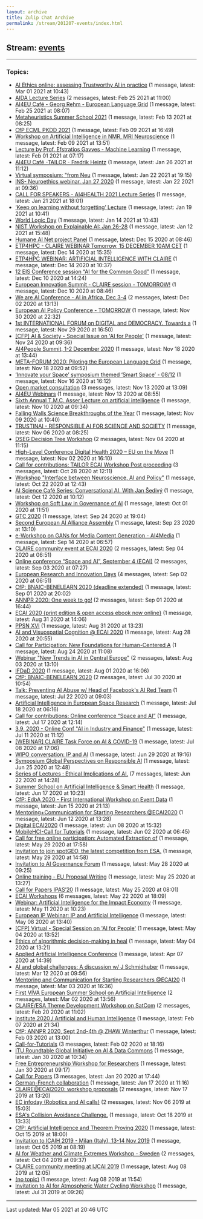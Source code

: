 ```yaml
---
layout: archive
title: Zulip Chat Archive
permalink: /stream/201207-events/index.html
---
```


## Stream: [events](https://claire4ai.github.io/archive/stream/201207-events/index.html)
---

### Topics:

* [AI Ethics online: assessing Trustworthy AI in practice](topic/AI.20Ethics.20online.3A.20assessing.20Trustworthy.20AI.20in.20practice.html) (1 message, latest: Mar 01 2021 at 10:43)
* [AIDA Lecture Series](topic/AIDA.20Lecture.20Series.html) (2 messages, latest: Feb 25 2021 at 11:00)
* [AI4EU Café - Georg Rehm - European Language Grid](topic/AI4EU.20Caf.C3.A9.20-.20Georg.20Rehm.20-.20European.20Language.20Grid.html) (1 message, latest: Feb 25 2021 at 08:07)
* [Metaheuristics Summer School 2021](topic/Metaheuristics.20Summer.20School.202021.html) (1 message, latest: Feb 13 2021 at 08:25)
* [CfP ECML PKDD 2021](topic/CfP.20ECML.20PKDD.202021.html) (1 message, latest: Feb 09 2021 at 16:49)
* [Workshop on Artificial Intelligence in NMR, MRI Neuroscience](topic/Workshop.20on.20Artificial.20Intelligence.20in.20NMR.2C.20MRI.20Neuroscience.html) (1 message, latest: Feb 09 2021 at 13:51)
* [Lecture by Prof. Efstratios Gavves - Machine Learning](topic/Lecture.20by.20Prof.2E.20Efstratios.20Gavves.20-.20Machine.20Learning.html) (1 message, latest: Feb 01 2021 at 07:17)
* [AI4EU Café -TAILOR - Fredrik Heintz](topic/AI4EU.20Caf.C3.A9.20-TAILOR.20-.20Fredrik.20Heintz.html) (1 message, latest: Jan 26 2021 at 11:12)
* [Virtual symposium: "from Neu](topic/Virtual.20symposium.3A.20.22from.20Neu.html) (1 message, latest: Jan 22 2021 at 19:15)
* [INS- Neuroethics webinar. Jan 27 2020](topic/INS-.20Neuroethics.20webinar.2E.20Jan.2027.202020.html) (1 message, latest: Jan 22 2021 at 09:36)
* [CALL FOR SPEAKERS  -  AI4HEALTH 2021 Lecture Series](topic/CALL.20FOR.20SPEAKERS.20.20-.20.20AI4HEALTH.202021.20Lecture.20Series.html) (1 message, latest: Jan 21 2021 at 18:01)
* [‘Keep on learning without forgetting’ Lecture](topic/.E2.80.98Keep.20on.20learning.20without.20forgetting.E2.80.99.20Lecture.html) (1 message, latest: Jan 19 2021 at 10:41)
* [World Logic Day](topic/World.20Logic.20Day.html) (1 message, latest: Jan 14 2021 at 10:43)
* [NIST Workshop on Explainable AI: Jan 26-28](topic/NIST.20Workshop.20on.20Explainable.20AI.3A.20Jan.2026-28.html) (1 message, latest: Jan 12 2021 at 15:48)
* [Humane AI Net project Panel](topic/Humane.20AI.20Net.20project.20Panel.html) (1 message, latest: Dec 15 2020 at 08:46)
* [ETP4HPC - CLAIRE WEBINAR  Tomorrow, 15 DECEMBER 10AM CET](topic/ETP4HPC.20-.20CLAIRE.20WEBINAR.20.20Tomorrow.2C.2015.20DECEMBER.2010AM.20CET.html) (1 message, latest: Dec 14 2020 at 15:35)
* [ETP4HPC WEBINAR: ARTIFICIAL INTELLIGENCE WITH CLAIRE](topic/ETP4HPC.20WEBINAR.3A.20ARTIFICIAL.20INTELLIGENCE.20WITH.20CLAIRE.html) (1 message, latest: Dec 14 2020 at 10:37)
* [12 EIS Conference session “AI for the Common Good”](topic/12.20EIS.20Conference.20session.20.E2.80.9CAI.20for.20the.20Common.20Good.E2.80.9D.html) (1 message, latest: Dec 10 2020 at 14:24)
* [European Innovation Summit  - CLAIRE session - TOMORROW!](topic/European.20Innovation.20Summit.20.20-.20CLAIRE.20session.20-.20TOMORROW!.html) (1 message, latest: Dec 10 2020 at 08:46)
* [We are AI Conference - AI in Africa, Dec 3-4](topic/We.20are.20AI.20Conference.20-.20AI.20in.20Africa.2C.20Dec.203-4.html) (2 messages, latest: Dec 02 2020 at 13:13)
* [European AI Policy Conference - TOMORROW](topic/European.20AI.20Policy.20Conference.20-.20TOMORROW.html) (1 message, latest: Nov 30 2020 at 22:32)
* [1st INTERNATIONAL FORUM on DIGITAL and DEMOCRACY. Towards a](topic/1st.20INTERNATIONAL.20FORUM.20on.20DIGITAL.20and.20DEMOCRACY.2E.20Towards.20a.html) (1 message, latest: Nov 29 2020 at 16:50)
* [\[CFP\] AI & Society - Special Issue on 'AI for People'](topic/.5BCFP.5D.20AI.20.26.20Society.20-.20Special.20Issue.20on.20'AI.20for.20People'.html) (1 message, latest: Nov 24 2020 at 09:36)
* [AI4People Summit, 1-2 December 2020](topic/AI4People.20Summit.2C.201-2.20December.202020.html) (1 message, latest: Nov 18 2020 at 13:44)
* [META-FORUM 2020: Piloting the European Language Grid](topic/META-FORUM.202020.3A.20Piloting.20the.20European.20Language.20Grid.html) (1 message, latest: Nov 18 2020 at 09:52)
* [‘Innovate your Space’ symposium themed ‘Smart Space’ - 08/12](topic/.E2.80.98Innovate.20your.20Space.E2.80.99.20symposium.20themed.20.E2.80.98Smart.20Space.E2.80.99.20-.2008.2F12.html) (1 message, latest: Nov 16 2020 at 16:12)
* [Open market consultation](topic/Open.20market.20consultation.html) (3 messages, latest: Nov 13 2020 at 13:09)
* [AI4EU Webinars](topic/AI4EU.20Webinars.html) (1 message, latest: Nov 13 2020 at 08:55)
* [Sixth Annual T.M.C. Asser Lecture on artificial intelligence](topic/Sixth.20Annual.20T.2EM.2EC.2E.20Asser.20Lecture.20on.20artificial.20intelligence.html) (1 message, latest: Nov 10 2020 at 09:34)
* [Falling Walls Science Breakthroughs of the Year](topic/Falling.20Walls.20Science.20Breakthroughs.20of.20the.20Year.html) (1 message, latest: Nov 09 2020 at 10:40)
* [TRUSTINAI - RESPONSIBLE AI FOR SCIENCE AND SOCIETY](topic/TRUSTINAI.20-.20RESPONSIBLE.20AI.20FOR.20SCIENCE.20AND.20SOCIETY.html) (1 message, latest: Nov 06 2020 at 08:25)
* [DSEG Decision Tree Workshop](topic/DSEG.20Decision.20Tree.20Workshop.html) (2 messages, latest: Nov 04 2020 at 11:15)
* [High-Level Conference Digital Health 2020 – EU on the Move](topic/High-Level.20Conference.20Digital.20Health.202020.20.E2.80.93.20EU.20on.20the.20Move.html) (1 message, latest: Nov 02 2020 at 16:10)
* [Call for contributions: TAILOR ECAI Workshop Post proceeding](topic/Call.20for.20contributions.3A.20TAILOR.20ECAI.20Workshop.20Post.20proceeding.html) (3 messages, latest: Oct 28 2020 at 12:11)
* [Workshop "Interface between  Neuroscience, AI and Policy"](topic/Workshop.20.22Interface.20between.20.20Neuroscience.2C.20AI.20and.20Policy.22.html) (1 message, latest: Oct 22 2020 at 12:43)
* [AI Science Café Series: Conversational AI. With Jan Šedivý](topic/AI.20Science.20Caf.C3.A9.20Series.3A.20Conversational.20AI.2E.20With.20Jan.20.C5.A0ediv.C3.BD.html) (1 message, latest: Oct 12 2020 at 10:12)
* [Workshop on Soft Law in Governance of AI](topic/Workshop.20on.20Soft.20Law.20in.20Governance.20of.20AI.html) (1 message, latest: Oct 01 2020 at 11:51)
* [GTC 2020](topic/GTC.202020.html) (1 message, latest: Sep 24 2020 at 19:04)
* [Second European AI Alliance Assembly](topic/Second.20European.20AI.20Alliance.20Assembly.html) (1 message, latest: Sep 23 2020 at 13:10)
* [e-Workshop on GANs for Media Content Generation - AI4Media](topic/e-Workshop.20on.20GANs.20for.20Media.20Content.20Generation.20-.20AI4Media.html) (1 message, latest: Sep 14 2020 at 06:57)
* [CLAIRE community event at ECAI 2020](topic/CLAIRE.20community.20event.20at.20ECAI.202020.html) (2 messages, latest: Sep 04 2020 at 06:51)
* [Online conference “Space and AI”, September 4 (ECAI)](topic/Online.20conference.20.E2.80.9CSpace.20and.20AI.E2.80.9D.2C.20September.204.20(ECAI).html) (2 messages, latest: Sep 03 2020 at 07:27)
* [European Research and Innovation Days](topic/European.20Research.20and.20Innovation.20Days.html) (4 messages, latest: Sep 02 2020 at 06:51)
* [CfP: BNAIC-BENELEARN 2020 (deadline extended)](topic/CfP.3A.20BNAIC-BENELEARN.202020.20(deadline.20extended).html) (1 message, latest: Sep 01 2020 at 20:02)
* [ANNPR 2020: One week to go!](topic/ANNPR.202020.3A.20One.20week.20to.20go!.html) (2 messages, latest: Sep 01 2020 at 16:44)
* [ECAI 2020 {print edition & open access ebook now online}](topic/ECAI.202020.20.7Bprint.20edition.20.26.20open.20access.20ebook.20now.20online.7D.html) (1 message, latest: Aug 31 2020 at 14:06)
* [PPSN XVI](topic/PPSN.20XVI.html) (1 message, latest: Aug 31 2020 at 13:23)
* [AI and Visuospatial Cognition @ ECAI 2020](topic/AI.20and.20Visuospatial.20Cognition.20.40.20ECAI.202020.html) (1 message, latest: Aug 28 2020 at 20:55)
* [Call for Participation: New Foundations for Human-Centered A](topic/Call.20for.20Participation.3A.20New.20Foundations.20for.20Human-Centered.20A.html) (1 message, latest: Aug 24 2020 at 11:08)
* [Webinar "New Trends in AI in Central Europe"](topic/Webinar.20.22New.20Trends.20in.20AI.20in.20Central.20Europe.22.html) (2 messages, latest: Aug 03 2020 at 13:10)
* [IFDaD 2020](topic/IFDaD.202020.html) (1 message, latest: Aug 01 2020 at 16:06)
* [CfP: BNAIC-BENELEARN 2020](topic/CfP.3A.20BNAIC-BENELEARN.202020.html) (2 messages, latest: Jul 30 2020 at 10:54)
* [Talk: Preventing AI Abuse w/ Head of Facebook's AI Red Team](topic/Talk.3A.20Preventing.20AI.20Abuse.20w.2F.20Head.20of.20Facebook's.20AI.20Red.20Team.html) (1 message, latest: Jul 22 2020 at 09:03)
* [Artificial Intelligence in European Space Research](topic/Artificial.20Intelligence.20in.20European.20Space.20Research.html) (1 message, latest: Jul 18 2020 at 06:16)
* [Call for contributions: Online conference “Space and AI”](topic/Call.20for.20contributions.3A.20Online.20conference.20.E2.80.9CSpace.20and.20AI.E2.80.9D.html) (1 message, latest: Jul 17 2020 at 12:14)
* [3.9. 2020  - Online Conf "AI in Industry and Finance"](topic/3.2E9.2E.202020.20.20-.20Online.20Conf.20.22AI.20in.20Industry.20and.20Finance.22.html) (1 message, latest: Jul 11 2020 at 11:12)
* [\[WEBINAR\] CLAIRE Task Force on AI & COVID-19](topic/.5BWEBINAR.5D.20CLAIRE.20Task.20Force.20on.20AI.20.26.20COVID-19.html) (1 message, latest: Jul 08 2020 at 17:06)
* [WIPO conversation: IP and AI](topic/WIPO.20conversation.3A.20IP.20and.20AI.html) (1 message, latest: Jun 29 2020 at 19:16)
* [Symposium Global Perspectives on Responsible AI](topic/Symposium.20Global.20Perspectives.20on.20Responsible.20AI.html) (1 message, latest: Jun 25 2020 at 12:48)
* [Series of Lectures : Ethical Implications of AI.](topic/Series.20of.20Lectures.20.3A.20Ethical.20Implications.20of.20AI.2E.html) (7 messages, latest: Jun 22 2020 at 14:28)
* [Summer School on Artificial Intelligence & Smart Health](topic/Summer.20School.20on.20Artificial.20Intelligence.20.26.20Smart.20Health.html) (1 message, latest: Jun 17 2020 at 10:23)
* [CfP: EdbA 2020 - First International Workshop on Event Data](topic/CfP.3A.20EdbA.202020.20-.20First.20International.20Workshop.20on.20Event.20Data.html) (1 message, latest: Jun 15 2020 at 21:13)
* [Mentoring+Communication for Starting Researchers @ECAI2020](topic/Mentoring.2BCommunication.20for.20Starting.20Researchers.20.40ECAI2020.html) (1 message, latest: Jun 12 2020 at 13:28)
* [Digital ECAI2020](topic/Digital.20ECAI2020.html) (1 message, latest: Jun 08 2020 at 15:32)
* [MobileHCI-Call for Tutorials](topic/MobileHCI-Call.20for.20Tutorials.html) (1 message, latest: Jun 02 2020 at 06:45)
* [Call for free online participation: Automated Extraction of](topic/Call.20for.20free.20online.20participation.3A.20Automated.20Extraction.20of.html) (1 message, latest: May 29 2020 at 17:58)
* [Invitation to join spotGEO, the latest competition from ESA.](topic/Invitation.20to.20join.20spotGEO.2C.20the.20latest.20competition.20from.20ESA.2E.html) (1 message, latest: May 29 2020 at 14:58)
* [Invitation to AI Governance Forum](topic/Invitation.20to.20AI.20Governance.20Forum.html) (1 message, latest: May 28 2020 at 09:25)
* [Online training - EU Proposal Writing](topic/Online.20training.20-.20EU.20Proposal.20Writing.html) (1 message, latest: May 25 2020 at 13:27)
* [Call for Papers IPAS’20](topic/Call.20for.20Papers.20IPAS.E2.80.9920.html) (1 message, latest: May 25 2020 at 08:01)
* [ECAI  Workshops](topic/ECAI.20.20Workshops.html) (6 messages, latest: May 22 2020 at 18:09)
* [Webinar: Artificial Intelligence for the Impact Economy](topic/Webinar.3A.20Artificial.20Intelligence.20for.20the.20Impact.20Economy.html) (1 message, latest: May 11 2020 at 10:23)
* [European IP  Webinar: IP and Artificial Intelligence](topic/European.20IP.20.20Webinar.3A.20IP.20and.20Artificial.20Intelligence.html) (1 message, latest: May 08 2020 at 13:40)
* [\[CFP\] Virtual - Special Session on  'AI for People'](topic/.5BCFP.5D.20Virtual.20-.20Special.20Session.20on.20.20'AI.20for.20People'.html) (1 message, latest: May 04 2020 at 13:52)
* [Ethics of algorithmic decision-making in heal](topic/Ethics.20of.20algorithmic.20decision-making.20in.20heal.html) (1 message, latest: May 04 2020 at 13:21)
* [Applied Artificial Intelligence Conference](topic/Applied.20Artificial.20Intelligence.20Conference.html) (1 message, latest: Apr 07 2020 at 14:39)
* [AI and global challenges: A discussion w/ J Schmidhuber](topic/AI.20and.20global.20challenges.3A.20A.20discussion.20w.2F.20J.20Schmidhuber.html) (1 message, latest: Mar 12 2020 at 09:56)
* [Mentoring and Communication for Starting Researchers @ECAI20](topic/Mentoring.20and.20Communication.20for.20Starting.20Researchers.20.40ECAI20.html) (1 message, latest: Mar 03 2020 at 16:36)
* [First VIVA European Summer School on Artificial Intelligence](topic/First.20VIVA.20European.20Summer.20School.20on.20Artificial.20Intelligence.html) (2 messages, latest: Mar 02 2020 at 13:56)
* [CLAIRE/ESA Theme Development Workshop on SatCom](topic/CLAIRE.2FESA.20Theme.20Development.20Workshop.20on.20SatCom.html) (2 messages, latest: Feb 20 2020 at 11:02)
* [Institute 2020 / Artificial and Human Intelligence](topic/Institute.202020.20.2F.20Artificial.20and.20Human.20Intelligence.html) (1 message, latest: Feb 07 2020 at 21:34)
* [CfP: ANNPR 2020, Sept 2nd-4th @ ZHAW Winterthur](topic/CfP.3A.20ANNPR.202020.2C.20Sept.202nd-4th.20.40.20ZHAW.20Winterthur.html) (1 message, latest: Feb 03 2020 at 13:00)
* [Call-for-Tutorials](topic/Call-for-Tutorials.html) (3 messages, latest: Feb 02 2020 at 18:16)
* [ITU Roundtable Global Initiative on AI & Data Commons](topic/ITU.20Roundtable.20Global.20Initiative.20on.20AI.20.26.20Data.20Commons.html) (1 message, latest: Jan 30 2020 at 10:34)
* [Free Entrepreneurship Workshop for Researchers](topic/Free.20Entrepreneurship.20Workshop.20for.20Researchers.html) (1 message, latest: Jan 30 2020 at 09:17)
* [Call for Papers](topic/Call.20for.20Papers.html) (3 messages, latest: Jan 20 2020 at 17:44)
* [German-French collaboration](topic/German-French.20collaboration.html) (1 message, latest: Jan 17 2020 at 11:16)
* [CLAIRE@ECAI2020: workshop proposals](topic/CLAIRE.40ECAI2020.3A.20workshop.20proposals.html) (2 messages, latest: Nov 17 2019 at 13:20)
* [EC infoday (Robotics and AI calls)](topic/EC.20infoday.20(Robotics.20and.20AI.20calls).html) (2 messages, latest: Nov 06 2019 at 15:03)
* [ESA's Collision Avoidance Challenge.](topic/ESA's.20Collision.20Avoidance.20Challenge.2E.html) (1 message, latest: Oct 18 2019 at 13:33)
* [CfP: Artificial Intelligence and Theorem Proving 2020](topic/CfP.3A.20Artificial.20Intelligence.20and.20Theorem.20Proving.202020.html) (1 message, latest: Oct 15 2019 at 18:00)
* [Invitation to ICAIH 2019 - Milan (Italy), 13-14 Nov 2019](topic/Invitation.20to.20ICAIH.202019.20-.20Milan.20(Italy).2C.2013-14.20Nov.202019.html) (1 message, latest: Oct 05 2019 at 08:19)
* [AI for Weather and Climate Extremes Workshop - Sweden](topic/AI.20for.20Weather.20and.20Climate.20Extremes.20Workshop.20-.20Sweden.html) (2 messages, latest: Oct 04 2019 at 09:37)
* [CLAIRE community meeting at IJCAI 2019](topic/CLAIRE.20community.20meeting.20at.20IJCAI.202019.html) (1 message, latest: Aug 08 2019 at 12:05)
* [(no topic)](topic/(no.20topic).html) (1 message, latest: Aug 08 2019 at 11:54)
* [Invitation to AI for Atmospheric Water Cycling Workshop](topic/Invitation.20to.20AI.20for.20Atmospheric.20Water.20Cycling.20Workshop.html) (1 message, latest: Jul 31 2019 at 09:26)

<hr><p>Last updated: Mar 05 2021 at 20:46 UTC</p>